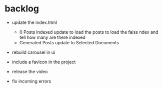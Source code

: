 # backlog
- update the index.html 
    - 0 Posts Indexed update to load the posts to  load the faiss ndex and tell how many are there indexed 
    - Generated Posts update to Selected Documents

- rebuild carousel in ui
- include a favicon in the project
- release the video 
- fix incoming errors
